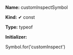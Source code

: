 **Name:** customInspectSymbol

**Kind:** ✔ const

**Type:** typeof

**Initializer:**

Symbol.for('customInspect')

